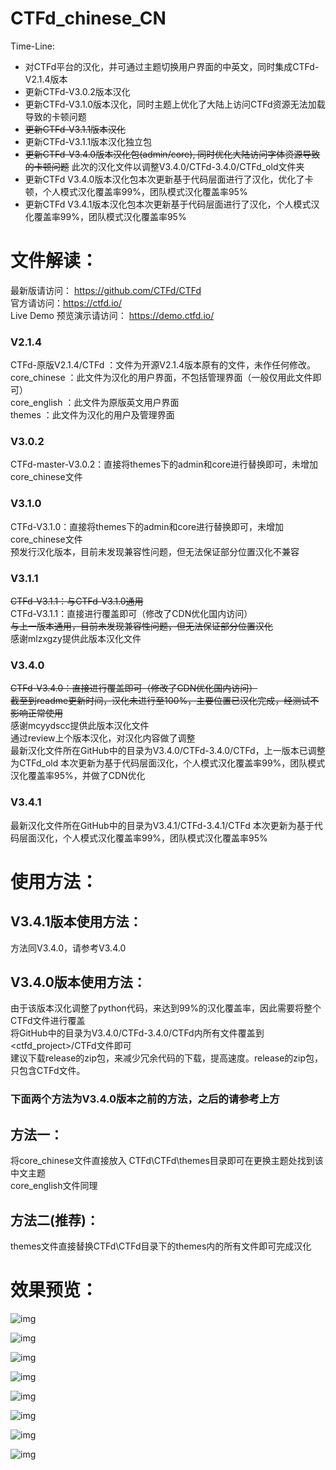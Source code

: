 # CTFd_chinese_CN
Time-Line:
+ 对CTFd平台的汉化，并可通过主题切换用户界面的中英文，同时集成CTFd-V2.1.4版本
+ 更新CTFd-V3.0.2版本汉化
+ 更新CTFd-V3.1.0版本汉化，同时主题上优化了大陆上访问CTFd资源无法加载导致的卡顿问题
+ ~~更新CTFd-V3.1.1版本汉化~~  
+ 更新CTFd-V3.1.1版本汉化独立包  
+ ~~更新CTFd-V3.4.0版本汉化包(admin/core), 同时优化大陆访问字体资源导致的卡顿问题~~ 此次的汉化文件以调整V3.4.0/CTFd-3.4.0/CTFd_old文件夹  
+ 更新CTFd V3.4.0版本汉化包本次更新基于代码层面进行了汉化，优化了卡顿，个人模式汉化覆盖率99%，团队模式汉化覆盖率95%
+ 更新CTFd V3.4.1版本汉化包本次更新基于代码层面进行了汉化，个人模式汉化覆盖率99%，团队模式汉化覆盖率95%

# 文件解读：
最新版请访问： https://github.com/CTFd/CTFd   
官方请访问：https://ctfd.io/    
Live Demo 预览演示请访问： https://demo.ctfd.io/  
### V2.1.4
CTFd-原版V2.1.4/CTFd ：文件为开源V2.1.4版本原有的文件，未作任何修改。  
core_chinese ：此文件为汉化的用户界面，不包括管理界面（一般仅用此文件即可）  
core_english ：此文件为原版英文用户界面  
themes ：此文件为汉化的用户及管理界面  

### V3.0.2
CTFd-master-V3.0.2：直接将themes下的admin和core进行替换即可，未增加core_chinese文件

### V3.1.0
CTFd-V3.1.0：直接将themes下的admin和core进行替换即可，未增加core_chinese文件  
预发行汉化版本，目前未发现兼容性问题，但无法保证部分位置汉化不兼容

### V3.1.1
~~CTFd-V3.1.1：与CTFd-V3.1.0通用~~  
CTFd-V3.1.1：直接进行覆盖即可（修改了CDN优化国内访问）  
~~与上一版本通用，目前未发现兼容性问题，但无法保证部分位置汉化~~  
感谢mlzxgzy提供此版本汉化文件  

### V3.4.0
~~CTFd-V3.4.0：直接进行覆盖即可（修改了CDN优化国内访问）~~  
~~截至到readme更新时间，汉化未进行至100%，主要位置已汉化完成，经测试不影响正常使用~~  
感谢mcyydscc提供此版本汉化文件  
通过review上个版本汉化，对汉化内容做了调整  
最新汉化文件所在GitHub中的目录为V3.4.0/CTFd-3.4.0/CTFd，上一版本已调整为CTFd_old
本次更新为基于代码层面汉化，个人模式汉化覆盖率99%，团队模式汉化覆盖率95%，并做了CDN优化  

### V3.4.1
最新汉化文件所在GitHub中的目录为V3.4.1/CTFd-3.4.1/CTFd
本次更新为基于代码层面汉化，个人模式汉化覆盖率99%，团队模式汉化覆盖率95%

# 使用方法：

## V3.4.1版本使用方法：  
方法同V3.4.0，请参考V3.4.0  

## V3.4.0版本使用方法：  
由于该版本汉化调整了python代码，来达到99%的汉化覆盖率，因此需要将整个CTFd文件进行覆盖  
将GitHub中的目录为V3.4.0/CTFd-3.4.0/CTFd内所有文件覆盖到<ctfd_project>/CTFd文件即可  
建议下载release的zip包，来减少冗余代码的下载，提高速度。release的zip包，只包含CTFd文件。  

### 下面两个方法为V3.4.0版本之前的方法，之后的请参考上方  
## 方法一：  
将core_chinese文件直接放入 CTFd\\CTFd\\themes目录即可在更换主题处找到该中文主题  
core_english文件同理  
## 方法二(推荐)：
themes文件直接替换CTFd\\CTFd目录下的themes内的所有文件即可完成汉化  

# 效果预览：  
![img](/image/index.jpg)  

![img](/image/admin.jpg)  

![img](/image/admin2.jpg)  

![img](/image/v3.4.0config.jpg)  

![img](/image/config.jpg)  

![img](/image/top.jpg)  

![img](/image/tz.jpg)  

![img](/image/user.jpg)  
